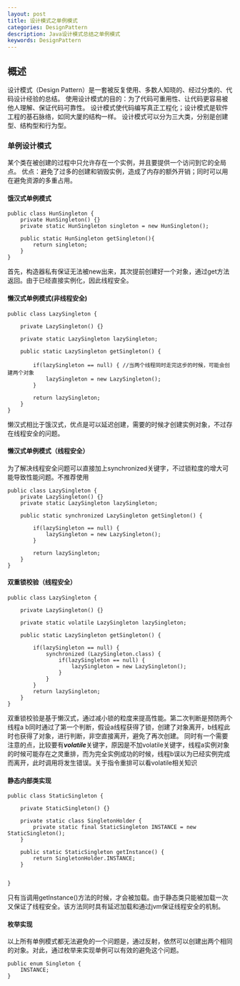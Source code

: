 ```yaml
---
layout: post
title: 设计模式之单例模式
categories: DesignPattern
description: Java设计模式总结之单例模式
keywords: DesignPattern
---
```


## 概述
设计模式（Design Pattern）是一套被反复使用、多数人知晓的、经过分类的、代码设计经验的总结。
使用设计模式的目的：为了代码可重用性、让代码更容易被他人理解、保证代码可靠性。 设计模式使代码编写真正工程化；设计模式是软件工程的基石脉络，如同大厦的结构一样。
设计模式可以分为三大类，分别是创建型、结构型和行为型。

### 单例设计模式
某个类在被创建的过程中只允许存在一个实例，并且要提供一个访问到它的全局点。
优点：避免了过多的创建和销毁实例，造成了内存的额外开销；同时可以用在避免资源的多重占用。
#### 饿汉式单例模式
```
public class HunSingleton {
	private HunSingleton() {}
	private static HunSingleton singleton = new HunSingleton();
	
	public static HunSingleton getSingleton(){
		return singleton;
	}
}
```
首先，构造器私有保证无法被new出来，其次提前创建好一个对象，通过get方法返回。由于已经直接实例化，因此线程安全。
#### 懒汉式单例模式(非线程安全)
```
public class LazySingleton {
	
	private LazySingleton() {}
	
	private static LazySingleton lazySingleton;
	
	public static LazySingleton getSingleton() {
		
		if(lazySingleton == null) { //当两个线程同时走完这步的时候，可能会创建两个对象
			lazySingleton = new LazySingleton();
		}
		
		return lazySingleton;
	}
}
```
懒汉式相比于饿汉式，优点是可以延迟创建，需要的时候才创建实例对象，不过存在线程安全的问题。
#### 懒汉式单例模式（线程安全）
为了解决线程安全问题可以直接加上synchronized关键字，不过锁粒度的增大可能导致性能问题。不推荐使用
```
public class LazySingleton {
	private LazySingleton() {}	
	private static LazySingleton lazySingleton;
	
	public static synchronized LazySingleton getSingleton() {
		
		if(lazySingleton == null) {
			lazySingleton = new LazySingleton();
		}
		
		return lazySingleton;
	}
}
```
#### 双重锁校验（线程安全）

```
public class LazySingleton {
	
	private LazySingleton() {}
	
	private static volatile LazySingleton lazySingleton;
	
	public static LazySingleton getSingleton() {
		
		if(lazySingleton == null) {
			synchronized (LazySingleton.class) {
				if(lazySingleton == null) { 
					lazySingleton = new LazySingleton();
				}
			}
		}
		return lazySingleton;
	}
}
```
双重锁校验是基于懒汉式，通过减小锁的粒度来提高性能。第二次判断是预防两个线程a b同时通过了第一个判断，假设a线程获得了锁，创建了对象离开，b线程此时也获得了对象，进行判断，非空直接离开，避免了再次创建。
同时有一个需要注意的点，比较要有***volatile***关键字，原因是不加volatile关键字，线程a实例对象的时候可能存在之灵重排，而为完全实例成功的时候，线程b误以为已经实例完成而离开，此时调用将发生错误。关于指令重排可以看volatile相关知识
#### 静态内部类实现
```
public class StaticSingleton {
	
	private StaticSingleton() {}
	
	private static class SingletonHolder {
        private static final StaticSingleton INSTANCE = new StaticSingleton();
    }
	
	public static StaticSingleton getInstance() {
        return SingletonHolder.INSTANCE;
    }
	
	
}
```
只有当调用getInstance()方法的时候，才会被加载。由于静态类只能被加载一次又保证了线程安全。该方法同时具有延迟加载和通过jvm保证线程安全的机制。
#### 枚举实现
以上所有单例模式都无法避免的一个问题是，通过反射，依然可以创建出两个相同的对象。对此，通过枚举来实现单例可以有效的避免这个问题。
```
public enum Singleton {
	INSTANCE;
}
```
